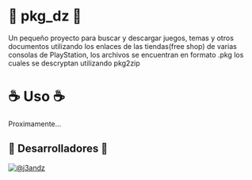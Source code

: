 # 🧪 pkg_dz 🧪

Un pequeño proyecto para buscar y descargar juegos, temas y otros documentos utilizando los enlaces de las tiendas(free shop) de varias consolas de PlayStation, los archivos se encuentran en formato .pkg los cuales se descryptan utilizando pkg2zip 

# ☕️ Uso ☕️

Proximamente...

## 🚀 Desarrolladores 🚀
[![@j3andz](https://img.shields.io/badge/GitHub-j3andz-000?style=for-the-badge&logo=github&logoColor=white)](https://github.com/j3andz)

